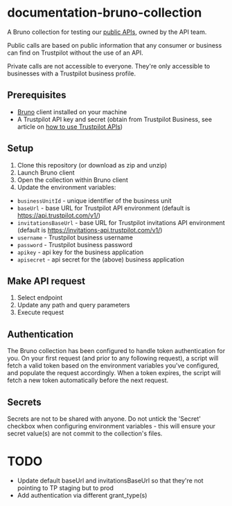 # documentation-bruno-collection
A Bruno collection for testing our [public APIs](https://developers.trustpilot.com), owned by the API team.

Public calls are based on public information that any consumer or business can find on Trustpilot without the use of an API.

Private calls are not accessible to everyone. They're only accessible to businesses with a Trustpilot business profile.

## Prerequisites
- [Bruno](https://www.usebruno.com/) client installed on your machine
- A Trustpilot API key and secret (obtain from Trustpilot Business, see article on [how to use Trustpilot APIs](https://support.trustpilot.com/hc/en-us/articles/207309867-How-to-use-Trustpilot-APIs))

## Setup
1. Clone this repository (or download as zip and unzip)
2. Launch Bruno client
3. Open the collection within Bruno client
4. Update the environment variables:
- `businessUnitId` - unique identifier of the business unit
- `baseUrl` - base URL for Trustpilot API environment (default is https://api.trustpilot.com/v1/)
- `invitationsBaseUrl` - base URL for Trustpilot invitations API environment (default is https://invitations-api.trustpilot.com/v1/)
- `username` - Trustpilot business username
- `password` - Trustpilot business password
- `apikey` - api key for the business application
- `apisecret` - api secret for the (above) business application

## Make API request
1. Select endpoint
2. Update any path and query parameters
3. Execute request

## Authentication
The Bruno collection has been configured to handle token authentication for you. On your first request (and prior to any following request), a script will fetch a valid token based on the environment variables you've configured, and populate the request accordingly. When a token expires, the script will fetch a new token automatically before the next request.

## Secrets
Secrets are not to be shared with anyone. Do not untick the 'Secret' checkbox when configuring environment variables - this will ensure your secret value(s) are not commit to the collection's files.

# TODO
- Update default baseUrl and invitationsBaseUrl so that they're not pointing to TP staging but to prod
- Add authentication via different grant_type(s)
